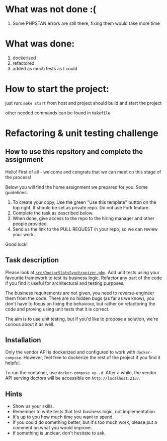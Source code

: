 # What was not done :(
1. Some PHPSTAN errors are still there, fixing them would take more time 

# What was done:
1. dockerized
2. refactored
3. added as much tests as I could

# How to start the project:
just run: `make start` from host and project should build and start the project

other needed commands can be found in `Makefile`

# Refactoring & unit testing challenge

## How to use this repsitory and complete the assignment
Hello! First of all - welcome and congrats that we can meet on this stage of the process! 

Below you will find the home assignment we prepared for you. Some guidelines:
1. To create your copy, Use the green "Use this template" button on the top right. It should be set as private repo. Do not use Fork feature.
2. Complete the task as described below.
3. When done, give access to the repo to the hiring manager and other people provided.
4. Send us the link to the PULL REQUEST in your repo, so we can review your work. 

Good luck!


## Task description

Please look at [`src/DoctorSlotsSynchronizer.php`](src/DoctorSlotsSynchronizer.php). Add unit tests using your favourite framework to test its business logic. Refactor any part of the code if you find it useful for architectural and testing purposes.

The business requirements are not given, you need to reverse-engineer them from the code. There are no hidden bugs (as far as we know), you don't have to focus on fixing the behaviour, but rather on refactoring the code and proving using unit tests that it is correct.

The aim is to use unit testing, but if you'd like to propose a solution, we're curious about it as well.

## Installation
Only the vendor API is dockerized and configured to work with `docker-compose`. However, feel free to dockerize the rest of the project if you find it helpful.

To run the container, use `docker-compose up -d`.
After a while, the vendor API serving doctors will be accessible on `http://localhost:2137`.

## Hints

- Show us your skills.
- Remember to write tests that test business logic, not implementation.
- It's up to you how much time you want to spend.
- If you could do something better, but it's too much work, please put a comment on what you would improve.
- If something is unclear, don't hesitate to ask.
